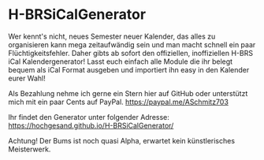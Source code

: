 # H-BRSiCalGenerator

Wer kennt's nicht, neues Semester neuer Kalender, das alles zu organisieren kann mega zeitaufwändig sein und man macht schnell ein paar Flüchtigkeitsfehler. Daher gibts ab sofort den offiziellen, inoffiziellen H-BRS iCal Kalendergenerator! 
Lasst euch einfach alle Module die ihr belegt bequem als iCal Format ausgeben und importiert ihn easy in den Kalender eurer Wahl!

Als Bezahlung nehme ich gerne ein Stern hier auf GitHub oder unterstützt mich mit ein paar Cents auf PayPal.
https://paypal.me/ASchmitz703


Ihr findet den Generator unter folgender Adresse:
https://hochgesand.github.io/H-BRSiCalGenerator/

Achtung! Der Bums ist noch quasi Alpha, erwartet kein künstlerisches Meisterwerk.
